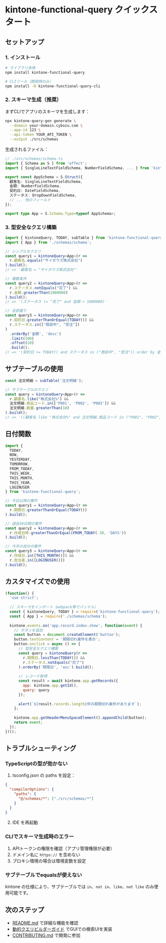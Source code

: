 # kintone-functional-query クイックスタート

## セットアップ

### 1. インストール

```bash
# ライブラリ本体
npm install kintone-functional-query

# CLIツール（開発時のみ）
npm install -D kintone-functional-query-cli
```

### 2. スキーマ生成（推奨）

まずCLIでアプリのスキーマを生成します：

```bash
npx kintone-query-gen generate \
  --domain your-domain.cybozu.com \
  --app-id 123 \
  --api-token YOUR_API_TOKEN \
  --output ./src/schemas
```

生成されるファイル：
```typescript
// ./src/schemas/schema.ts
import { Schema as S } from 'effect';
import { SingleLineTextFieldSchema, NumberFieldSchema, ... } from 'kintone-effect-schema';

export const AppSchema = S.Struct({
  顧客名: SingleLineTextFieldSchema,
  金額: NumberFieldSchema,
  契約日: DateFieldSchema,
  ステータス: DropDownFieldSchema,
  // ... 他のフィールド
});

export type App = S.Schema.Type<typeof AppSchema>;
```

### 3. 型安全なクエリ構築

```typescript
import { kintoneQuery, TODAY, subTable } from 'kintone-functional-query';
import { App } from './schemas/schema';

// シンプルなクエリ
const query1 = kintoneQuery<App>(r => 
  r.顧客名.equals("サイボウズ株式会社")
).build();
// => '顧客名 = "サイボウズ株式会社"'

// 複数条件
const query2 = kintoneQuery<App>(r => 
  r.ステータス.notEquals("完了") && 
  r.金額.greaterThan(1000000)
).build();
// => '(ステータス != "完了" and 金額 > 1000000)'

// 全部盛り
const query3 = kintoneQuery<App>(r =>
  r.契約日.greaterThanOrEqual(TODAY()) &&
  r.ステータス.in(["商談中", "受注"])
)
  .orderBy('金額', 'desc')
  .limit(100)
  .offset(20)
  .build();
// => '(契約日 >= TODAY() and ステータス in ("商談中", "受注")) order by 金額 desc limit 100 offset 20'
```

## サブテーブルの使用

```typescript
const 注文明細 = subTable('注文明細');

// サブテーブルのクエリ
const query = kintoneQuery<App>(r =>
  r.顧客名.like("株式会社%") &&
  注文明細.商品コード.in(['P001', 'P002', 'P003']) &&
  注文明細.数量.greaterThan(10)
).build();
// => '((顧客名 like "株式会社%" and 注文明細.商品コード in ("P001", "P002", "P003")) and 注文明細.数量 > 10)'
```

## 日付関数

```typescript
import { 
  TODAY, 
  NOW, 
  YESTERDAY, 
  TOMORROW, 
  FROM_TODAY,
  THIS_WEEK,
  THIS_MONTH,
  THIS_YEAR,
  LOGINUSER
} from 'kintone-functional-query';

// 今日以降の案件
const query1 = kintoneQuery<App>(r =>
  r.期限日.greaterThanOrEqual(TODAY())
).build();

// 過去30日間の案件
const query2 = kintoneQuery<App>(r =>
  r.作成日時.greaterThanOrEqual(FROM_TODAY(-30, 'DAYS'))
).build();

// 今月の自分の案件
const query3 = kintoneQuery<App>(r =>
  r.作成日.in([THIS_MONTH()]) &&
  r.担当者.in([LOGINUSER()])
).build();
```

## カスタマイズでの使用

```javascript
(function() {
  'use strict';
  
  // スキーマをインポート（webpack等でバンドル）
  const { kintoneQuery, TODAY } = require('kintone-functional-query');
  const { App } = require('./schemas/schema');
  
  kintone.events.on('app.record.index.show', function(event) {
    // ボタンを追加
    const button = document.createElement('button');
    button.textContent = '期限切れ案件を表示';
    button.onclick = async () => {
      // 型安全なクエリ構築
      const query = kintoneQuery(r =>
        r.期限日.lessThan(TODAY()) &&
        r.ステータス.notEquals("完了")
      ).orderBy('期限日', 'asc').build();
      
      // レコード取得
      const result = await kintone.app.getRecords({
        app: kintone.app.getId(),
        query: query
      });
      
      alert(`${result.records.length}件の期限切れ案件があります`);
    };
    
    kintone.app.getHeaderMenuSpaceElement().appendChild(button);
    return event;
  });
})();
```

## トラブルシューティング

### TypeScriptの型が効かない

1. tsconfig.json の paths を設定：
```json
{
  "compilerOptions": {
    "paths": {
      "@/schemas/*": ["./src/schemas/*"]
    }
  }
}
```

2. IDE を再起動

### CLIでスキーマ生成時のエラー

1. APIトークンの権限を確認（アプリ管理権限が必要）
2. ドメイン名に `https://` を含めない
3. プロキシ環境の場合は環境変数を設定

### サブテーブルでequalsが使えない

kintone の仕様により、サブテーブルでは `in`、`not in`、`like`、`not like` のみ使用可能です。

## 次のステップ

- [README.md](README.md) で詳細な機能を確認
- [動的クエリビルダーガイド](FRONTEND_GUIDE.md) でGUIでの検索UIを実装
- [CONTRIBUTING.md](CONTRIBUTING.md) で開発に参加